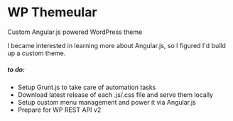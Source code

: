# WP Themeular

Custom Angular.js powered WordPress theme

I became interested in learning more about Angular.js, so I figured I'd build up a custom theme. 


##### to do:
* Setup Grunt.js to take care of automation tasks
* Download latest release of each .js/.css file and serve them locally
* Setup custom menu management and power it via Angular.js
* Prepare for WP REST API  v2